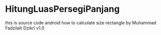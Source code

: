 # HitungLuasPersegiPanjang
this is source code android how to calculate size rectangle by Muhammad Fadzilah Dzikri v1.0
